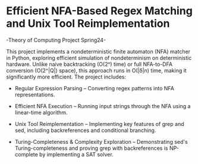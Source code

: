 # Efficient NFA-Based Regex Matching and Unix Tool Reimplementation
-Theory of Computing Project Spring24-

This project implements a nondeterministic finite automaton (NFA) matcher in Python, exploring efficient simulation of nondeterminism on deterministic hardware. Unlike naive backtracking (O(2ⁿ) time) or full NFA-to-DFA conversion (O(2^|Q|) space), this approach runs in O(|δ|n) time, making it significantly more efficient. The project includes:

* Regular Expression Parsing – Converting regex patterns into NFA representations.

* Efficient NFA Execution – Running input strings through the NFA using a linear-time algorithm.

* Unix Tool Reimplementation – Implementing key features of grep and sed, including backreferences and conditional branching.

* Turing-Completeness & Complexity Exploration – Demonstrating sed's Turing-completeness and proving grep with backreferences is NP-complete by implementing a SAT solver.
